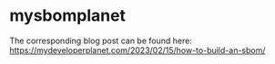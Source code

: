 # mysbomplanet

The corresponding blog post can be found here: https://mydeveloperplanet.com/2023/02/15/how-to-build-an-sbom/

